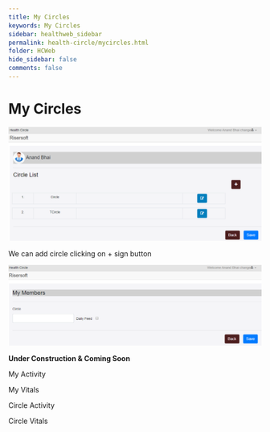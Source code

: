 ```yaml
---
title: My Circles
keywords: My Circles
sidebar: healthweb_sidebar
permalink: health-circle/mycircles.html
folder: HCWeb
hide_sidebar: false
comments: false
---
```


# My Circles


![](/images/healthcirclemycircle.png)

We can add circle clicking on + sign button

![](/images/healthcirclemymember.png)

**Under Construction & Coming Soon**

My Activity

My Vitals

Circle Activity

Circle Vitals





